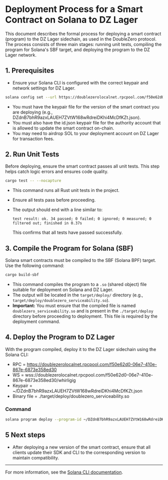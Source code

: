 # Deployment Process for a Smart Contract on Solana to DZ Lager

This document describes the formal process for deploying a smart contract (program) to the DZ Lager sidechain, as used in the DoubleZero protocol. The process consists of three main stages: running unit tests, compiling the program for Solana's SBF target, and deploying the program to the DZ Lager network.

## 1. Prerequisites 

- Ensure your Solana CLI is configured with the correct keypair and network settings for DZ Lager.
```bash
solana config set --url https://doublezerolocalnet.rpcpool.com/f50e62d0-06e7-410e-867e-6873e358ed30 --ws wss://doublezerolocalnet.rpcpool.com/f50e62d0-06e7-410e-867e-6873e358ed30/whirligig
```
- You must have the keypair file for the version of the smart contract you are deploying (e.g., DZdnB7bhR9azxLAUEH7ZVtW168wRdreiDKhi4McDfKZt.json).
- You must also have the id.json keypair file for the authority account that is allowed to update the smart contract on-chain.
- You may need to airdrop SOL to your deployment account on DZ Lager for transaction fees.

## 2. Run Unit Tests

Before deploying, ensure the smart contract passes all unit tests. This step helps catch logic errors and ensures code quality.

```bash
cargo test -- --nocapture
```

- This command runs all Rust unit tests in the project.
- Ensure all tests pass before proceeding.
- The output should end with a line similar to:
  
  `test result: ok. 34 passed; 0 failed; 0 ignored; 0 measured; 0 filtered out; finished in 0.37s`
  
  This confirms that all tests have passed successfully.

## 3. Compile the Program for Solana (SBF)

Solana smart contracts must be compiled to the SBF (Solana BPF) target. Use the following command:

```bash
cargo build-sbf
```

- This command compiles the program to a `.so` (shared object) file suitable for deployment on Solana and DZ Lager.
- The output will be located in the `target/deploy/` directory (e.g., `target/deploy/doublezero_serviceability.so`).
- **Important:** You must ensure that the compiled file is named `doublezero_serviceability.so` and is present in the `./target/deploy` directory before proceeding to deployment. This file is required by the deployment command.

## 4. Deploy the Program to DZ Lager

With the program compiled, deploy it to the DZ Lager sidechain using the Solana CLI:

- RPC = https://doublezerolocalnet.rpcpool.com/f50e62d0-06e7-410e-867e-6873e358ed30
- WS = wss://doublezerolocalnet.rpcpool.com/f50e62d0-06e7-410e-867e-6873e358ed30/whirligig
- Keypair = ~/DZdnB7bhR9azxLAUEH7ZVtW168wRdreiDKhi4McDfKZt.json
- Binary file = ./target/deploy/doublezero_serviceability.so

### Command

```bash
solana program deploy --program-id ~/DZdnB7bhR9azxLAUEH7ZVtW168wRdreiDKhi4McDfKZt.json target/deploy/doublezero_serviceability.so
```

## 5 Next steps

- After deploying a new version of the smart contract, ensure that all clients update their SDK and CLI to the corresponding version to maintain compatibility.

---
For more information, see the [Solana CLI documentation](https://docs.solana.com/cli/deploy-a-program).

